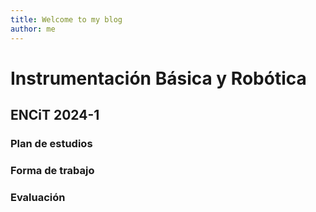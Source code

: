 ```yaml
---
title: Welcome to my blog
author: me
---
```


# Instrumentación Básica y Robótica
## ENCiT 2024-1

### Plan de estudios
### Forma de trabajo
### Evaluación
